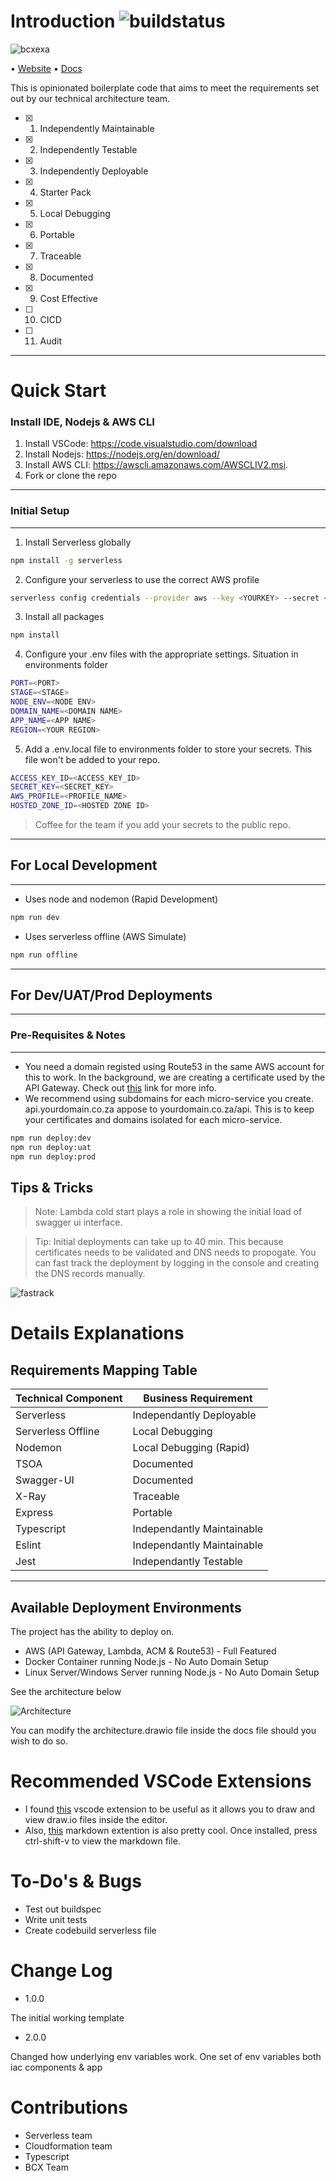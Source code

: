 # Introduction ![buildstatus](docs/assets/passing.svg)

![bcxexa](docs/assets/exa_backgrond.jpg)

 • [Website](https://www.bcx.co.za/exa/) • [Docs](docs/architecture/architecture.svg)

This is opinionated boilerplate code that aims to meet the requirements set out by our technical architecture team.

- [x] 1. Independently Maintainable
- [x] 2. Independently Testable
- [x] 3. Independently Deployable
- [x] 4. Starter Pack
- [X] 5. Local Debugging
- [x] 6. Portable
- [x] 7. Traceable
- [x] 8. Documented
- [x] 9. Cost Effective 
- [ ] 10. CICD
- [ ] 11. Audit

---
# Quick Start 


### Install IDE, Nodejs & AWS CLI

1. Install VSCode: https://code.visualstudio.com/download
2. Install Nodejs: https://nodejs.org/en/download/
3. Install AWS CLI: https://awscli.amazonaws.com/AWSCLIV2.msi.
4. Fork or clone the repo

---
### Initial Setup
---
1. Install Serverless globally
```bash
npm install -g serverless
```
2. Configure your serverless to use the correct AWS profile
```bash
serverless config credentials --provider aws --key <YOURKEY> --secret <YOURSECRET> --profile <PROFILENAME>
```
3. Install all packages
```bash
npm install
```
4. Configure your .env files with the appropriate settings. Situation in environments folder

```bash
PORT=<PORT>
STAGE=<STAGE>
NODE_ENV=<NODE ENV>
DOMAIN_NAME=<DOMAIN NAME>
APP_NAME=<APP NAME>
REGION=<YOUR REGION>
```

5. Add a .env.local file to environments folder to store your secrets. This file won't be added to your repo.

```bash
ACCESS_KEY_ID=<ACCESS_KEY_ID>
SECRET_KEY=<SECRET_KEY>
AWS_PROFILE=<PROFILE_NAME>
HOSTED_ZONE_ID=<HOSTED ZONE ID>
```
> Coffee for the team if you add your secrets to the public repo.
---  
## For Local Development
---
 - Uses node and nodemon (Rapid Development)
```bash
npm run dev 
```
 - Uses serverless offline (AWS Simulate)
```bash
npm run offline 
```
---
## For Dev/UAT/Prod Deployments
---
### Pre-Requisites & Notes
---
- You need a domain registed using Route53 in the same AWS account for this to work. In the background, we are creating a certificate used by the API Gateway.  Check out [this](https://docs.aws.amazon.com/AWSCloudFormation/latest/UserGuide/aws-resource-certificatemanager-certificate.html)  link for more info.
- We recommend using subdomains for each micro-service you create. api.yourdomain.co.za appose to yourdomain.co.za/api.  This is to keep your certificates and domains isolated for each micro-service.


```bash
npm run deploy:dev
npm run deploy:uat
npm run deploy:prod
```
## Tips & Tricks

> Note: Lambda cold start plays a role in showing the initial load of swagger ui interface.  

> Tip: Initial deployments can take up to 40 min. This because certificates needs to be validated and DNS needs to propogate. You can fast track the deployment by logging in the console and creating the DNS records manually.

![fastrack](docs/assets/fastrack_cert_validation.png)
# Details Explanations

## Requirements Mapping Table

| Technical Component | Business Requirement       |
| ------------------- | -------------------------- |
| Serverless          | Independantly Deployable   |
| Serverless Offline  | Local Debugging            |
| Nodemon             | Local Debugging (Rapid)    |
| TSOA                | Documented                 |
| Swagger-UI          | Documented                 |
| X-Ray               | Traceable                  |
| Express             | Portable                   |
| Typescript          | Independantly Maintainable |
| Eslint              | Independantly Maintainable |
| Jest                | Independantly Testable     |

---
## Available Deployment Environments
The project has the ability to deploy on.

- AWS (API Gateway, Lambda, ACM & Route53) - Full Featured
- Docker Container running Node.js - No Auto Domain Setup 
- Linux Server/Windows Server running Node.js - No Auto Domain Setup

See the architecture below

![Architecture](docs/architecture/architecture.svg)

You can modify the architecture.drawio file inside the docs file should you wish to do so.

# Recommended VSCode Extensions

- I found [this](https://marketplace.visualstudio.com/items?itemName=hediet.vscode-drawio) vscode extension to be useful as it allows you to draw and view draw.io files inside the editor.  
- Also, [this](https://marketplace.visualstudio.com/items?itemName=yzhang.markdown-all-in-one) markdown extention is also pretty cool.  Once installed, press ctrl-shift-v to view the markdown file.

# To-Do's & Bugs

- Test out buildspec
- Write unit tests
- Create codebuild serverless file

# Change Log

- 1.0.0 

The initial working template

- 2.0.0

Changed how underlying env variables work. One set of env variables both iac components & app

# Contributions

- Serverless team
- Cloudformation team
- Typescript 
- BCX Team
